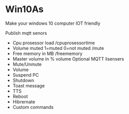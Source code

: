 # Win10As
Make your windows 10 computer IOT friendly

Publish mqtt senors
- Cpu prosessor load /cpuprosessortime
- Volume muted 1=muted 0=not muted /mute 
- Free memory in MB /freememory
- Master volume in % volume
Optional MQTT lisensers
- Mute/Unmute
- Volume
- Suspend PC
- Shutdown
- Toast message
- TTS
- Reboot
- Hibrernate
- Custom commands


